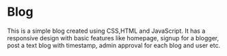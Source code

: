 # Blog
This is a simple blog created using CSS,HTML and JavaScript.
It has a responsive design with basic features like homepage, signup for a blogger, post a text blog with timestamp, admin approval for each blog and user etc.
